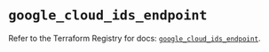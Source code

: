 # `google_cloud_ids_endpoint`

Refer to the Terraform Registry for docs: [`google_cloud_ids_endpoint`](https://registry.terraform.io/providers/hashicorp/google-beta/5.15.0/docs/resources/google_cloud_ids_endpoint).
